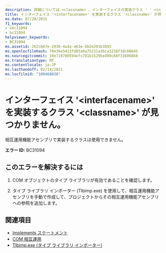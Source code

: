 ```yaml
---
description: 詳細については <classname> 、インターフェイスの実装クラス ' ' <interfacename> が見つかりません
title: インターフェイス '<interfacename>' を実装するクラス '<classname>' が見つかりません。
ms.date: 07/20/2015
f1_keywords:
- vbc31094
- bc31094
helpviewer_keywords:
- BC31094
ms.assetid: 262cb67e-2930-4a4a-a63e-bb2e201b3b93
ms.openlocfilehash: 70e38e5423fd85a0a75231a3bca3238f10c88045
ms.sourcegitcommit: 10e719780594efc781b15295e499c66f316068b8
ms.translationtype: MT
ms.contentlocale: ja-JP
ms.lasthandoff: 02/14/2021
ms.locfileid: "100468838"
---
```

# <a name="implementing-class-classname-for-interface-interfacename-cannot-be-found"></a>インターフェイス '\<interfacename>' を実装するクラス '\<classname>' が見つかりません。

相互運用機能アセンブリで実装するクラスは使用できません。  
  
 **エラー ID:** BC31094  
  
## <a name="to-correct-this-error"></a>このエラーを解決するには  
  
1. COM オブジェクトのタイプ ライブラリが有効であることを確認します。  
  
2. タイプ ライブラリ インポーター (Tlbimp.exe) を使用して、相互運用機能アセンブリを手動で作成して、プロジェクトからその相互運用機能アセンブリへの参照を追加します。  
  
## <a name="see-also"></a>関連項目

- [Implements ステートメント](../language-reference/statements/implements-statement.md)
- [COM 相互運用](../programming-guide/com-interop/index.md)
- [Tlbimp.exe (タイプ ライブラリ インポーター)](../../framework/tools/tlbimp-exe-type-library-importer.md)
